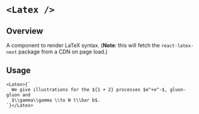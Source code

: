 # `<Latex />`

## Overview

A component to render LaTeX syntax. (**Note**: this will fetch the `react-latex-next` package from a CDN on page load.)

## Usage

```mdx
<Latex>{`
  We give illustrations for the ${1 + 2} processes $e^+e^-$, gluon-gluon and
  $\\gamma\\gamma \\to W t\\bar b$.
`}</Latex>
```
